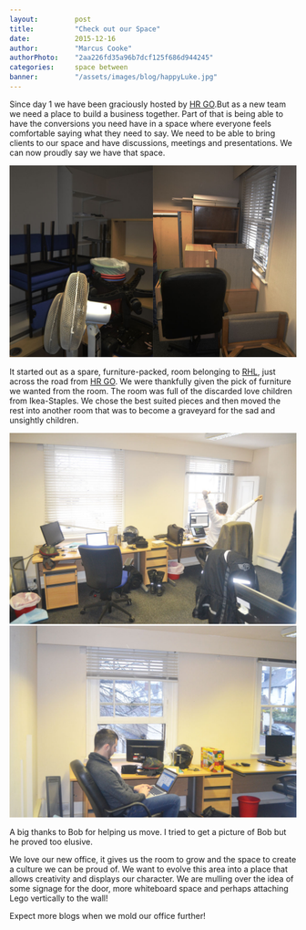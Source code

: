 ```yaml
---
layout: 		post
title:  		"Check out our Space"
date:   		2015-12-16
author: 		"Marcus Cooke"
authorPhoto:	"2aa226fd35a96b7dcf125f686d944245"
categories: 	space between
banner:			"/assets/images/blog/happyLuke.jpg"
---
```


Since day 1 we have been graciously hosted by [HR GO](http://www.hrgo.co.uk).But as a new team we need a place to build a business together. Part of that is being able to have the conversions you need have in a space where everyone feels comfortable saying what they need to say. We need to be able to bring clients to our space and have discussions, meetings and presentations. We can now proudly say we have that space.

![A dark room packed with furniture from floor to ceiling.](/assets/images/blog/storeRoom.jpg)

It started out as a spare, furniture-packed, room belonging to [RHL](http://www.rhl.co.uk), just across the road from [HR GO](http://www.hrgo.co.uk). We were thankfully given the pick of furniture we wanted from the room. The room was full of the discarded love children from Ikea-Staples. We chose the best suited pieces and then moved the rest into another room that was to become a graveyard for the sad and unsightly children.

![Luke is celebrating after a days heavy lifting](/assets/images/blog/lukeYata.jpg)
![Marcus is sitting working](/assets/images/blog/marcusSitting.jpg)

A big thanks to Bob for helping us move. I tried to get a picture of Bob but he proved too elusive.

We love our new office, it gives us the room to grow and the space to create a culture we can be proud of. We want to evolve this area into a place that allows creativity and displays our character. We are mulling over the idea of some signage for the door, more whiteboard space and perhaps attaching Lego vertically to the wall!

Expect more blogs when we mold our office further! 